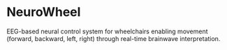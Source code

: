 # NeuroWheel
EEG-based neural control system for wheelchairs enabling movement (forward, backward, left, right) through real-time brainwave interpretation.
